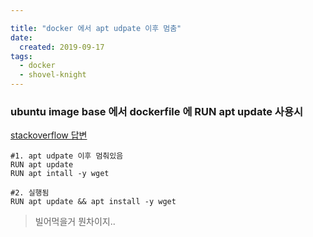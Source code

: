 ```yaml
---

title: "docker 에서 apt udpate 이후 멈춤"
date:
  created: 2019-09-17
tags:
  - docker
  - shovel-knight
---
```


### ubuntu image base 에서 dockerfile 에 RUN apt update 사용시

[stackoverflow 답변](https://stackoverflow.com/questions/27273412/cannot-install-packages-inside-docker-ubuntu-image)

``` shell
#1. apt udpate 이후 멈춰있음
RUN apt update
RUN apt intall -y wget

#2. 실행됨
RUN apt update && apt install -y wget
```

> 빌어먹을거 뭔차이지..
